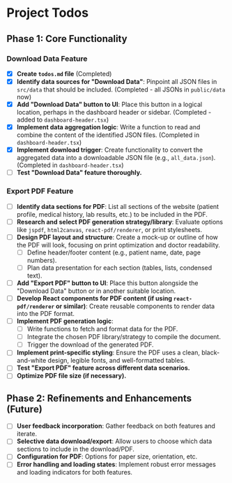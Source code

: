 # Project Todos

## Phase 1: Core Functionality

### Download Data Feature
- [x] **Create `todos.md` file** (Completed)
- [x] **Identify data sources for "Download Data"**: Pinpoint all JSON files in `src/data` that should be included. (Completed - all JSONs in `public/data` now)
- [x] **Add "Download Data" button to UI**: Place this button in a logical location, perhaps in the dashboard header or sidebar. (Completed - added to `dashboard-header.tsx`)
- [x] **Implement data aggregation logic**: Write a function to read and combine the content of the identified JSON files. (Completed in `dashboard-header.tsx`)
- [x] **Implement download trigger**: Create functionality to convert the aggregated data into a downloadable JSON file (e.g., `all_data.json`). (Completed in `dashboard-header.tsx`)
- [ ] **Test "Download Data" feature thoroughly.**

### Export PDF Feature
- [ ] **Identify data sections for PDF**: List all sections of the website (patient profile, medical history, lab results, etc.) to be included in the PDF.
- [ ] **Research and select PDF generation strategy/library**: Evaluate options like `jspdf`, `html2canvas`, `react-pdf/renderer`, or print stylesheets.
- [ ] **Design PDF layout and structure**: Create a mock-up or outline of how the PDF will look, focusing on print optimization and doctor readability.
    - [ ] Define header/footer content (e.g., patient name, date, page numbers).
    - [ ] Plan data presentation for each section (tables, lists, condensed text).
- [ ] **Add "Export PDF" button to UI**: Place this button alongside the "Download Data" button or in another suitable location.
- [ ] **Develop React components for PDF content (if using `react-pdf/renderer` or similar)**: Create reusable components to render data into the PDF format.
- [ ] **Implement PDF generation logic**:
    - [ ] Write functions to fetch and format data for the PDF.
    - [ ] Integrate the chosen PDF library/strategy to compile the document.
    - [ ] Trigger the download of the generated PDF.
- [ ] **Implement print-specific styling**: Ensure the PDF uses a clean, black-and-white design, legible fonts, and well-formatted tables.
- [ ] **Test "Export PDF" feature across different data scenarios.**
- [ ] **Optimize PDF file size (if necessary).**

## Phase 2: Refinements and Enhancements (Future)
- [ ] **User feedback incorporation**: Gather feedback on both features and iterate.
- [ ] **Selective data download/export**: Allow users to choose which data sections to include in the download/PDF.
- [ ] **Configuration for PDF**: Options for paper size, orientation, etc.
- [ ] **Error handling and loading states**: Implement robust error messages and loading indicators for both features.
